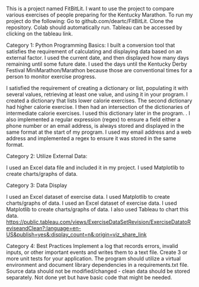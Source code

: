  This is a  project named FitBitLit. I want to use the   project to compare various exercises of people preparing for the Kentucky Marathon.
To run my project do the following: Go to github.com/deartc/FitBitLit.  Clone the repository.
Colab should automatically run.  Tableau can be accessed by clicking on the tableau link.
 
Category 1: Python Programming Basics:
I built a conversion tool that satisfies the requirement of calculating and displaying data based on an external factor. I used the current date, and then displayed how many days remaining until some future date. I used the days until the Kentucky Derby Festival MiniMarathon/Marathon because those are conventional times for a person to monitor exercise progress. 
 
I satisfied the requirement of creating a dictionary or list, populating it with several values, retrieving at least one value, and using it in your program. I created a dictionary that lists lower calorie exercises. The second dictionary had higher calorie exercise. I then had an intersection of the dictionaries of intermediate calorie exercises. I used this dictionary later in the program.
.
I also implemented a regular expression (regex) to ensure a field either a phone number or an email address, is always stored and displayed in the same format at the start of my program. I used my email address and a web address and implemented a regex to ensure it was stored in the same format.
 
 
 
Category 2: Utilize External Data:
 
I used an Excel data file and included it in my project.  I used  Matplotlib to create charts/graphs of data.
 

Category 3: Data Display
 
I used an Excel dataset of exercise data. I used  Matplotlib to create charts/graphs of data.
I used an Excel dataset of exercise data. I used Matplotlib to create charts/graphs of data. I also used Tableau to chart this data. https://public.tableau.com/views/ExerciseDataSetRevision/ExerciseDatatoReviseandClean?:language=en-US&publish=yes&:display_count=n&:origin=viz_share_link

Category 4: Best Practices
 Implement a log that records errors, invalid inputs, or other important events and writes them to a text file. Create 3 or more unit tests for your application. The program should utilize a virtual environment and document library dependencies in a requirements.txt file. Source data should not be modified/changed - clean data should be stored separately.
Not done yet but have basic code that might be needed.

